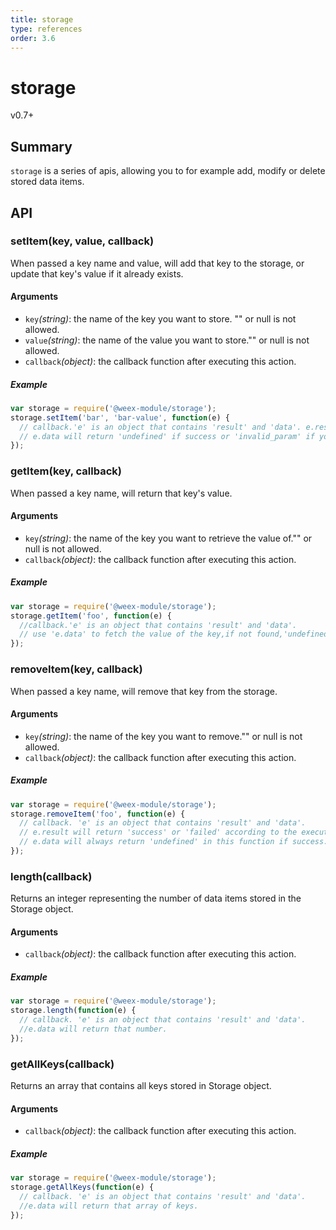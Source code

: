 ```yaml
---
title: storage
type: references
order: 3.6
---
```


# storage
<span class="weex-version">v0.7+</span>

## Summary

`storage` is a series of apis, allowing you to for example add, modify or delete stored data items.

## API

### setItem(key, value, callback)

When passed a key name and value, will add that key to the storage,
or update that key's value if it already exists.

#### Arguments

* `key`*(string)*: the name of the key you want to store. "" or null is not allowed.
* `value`*(string)*: the name of the value you want to store."" or null is not allowed.
* `callback`*(object)*: the callback function after executing this action.  

##### Example

```javascript
var storage = require('@weex-module/storage');
storage.setItem('bar', 'bar-value', function(e) {
  // callback.'e' is an object that contains 'result' and 'data'. e.result indicate whether `setItem` is succeed.
  // e.data will return 'undefined' if success or 'invalid_param' if your key/value is ""/null.
});
```

### getItem(key, callback)

When passed a key name, will return that key's value.

#### Arguments

* `key`*(string)*:  the name of the key you want to retrieve the value of."" or null is not allowed.
* `callback`*(object)*: the callback function after executing this action.  

##### Example

```javascript
var storage = require('@weex-module/storage');
storage.getItem('foo', function(e) {
  //callback.'e' is an object that contains 'result' and 'data'.
  // use 'e.data' to fetch the value of the key,if not found,'undefined' will return.
});
```

### removeItem(key, callback)

When passed a key name, will remove that key from the storage.

#### Arguments

* `key`*(string)*:  the name of the key you want to remove."" or null is not allowed.
* `callback`*(object)*: the callback function after executing this action.  

##### Example

```javascript
var storage = require('@weex-module/storage');
storage.removeItem('foo', function(e) {
  // callback. 'e' is an object that contains 'result' and 'data'.
  // e.result will return 'success' or 'failed' according to the executing result.
  // e.data will always return 'undefined' in this function if success.
});
```

### length(callback)

Returns an integer representing the number of data items stored in the Storage object.

#### Arguments

* `callback`*(object)*: the callback function after executing this action.  

##### Example

```javascript
var storage = require('@weex-module/storage');
storage.length(function(e) {
  // callback. 'e' is an object that contains 'result' and 'data'.
  //e.data will return that number.
});
```

### getAllKeys(callback)

Returns an array that contains all keys stored in Storage object.

#### Arguments

* `callback`*(object)*: the callback function after executing this action.  

##### Example

```javascript
var storage = require('@weex-module/storage');
storage.getAllKeys(function(e) {
  // callback. 'e' is an object that contains 'result' and 'data'.
  //e.data will return that array of keys.
});
```

